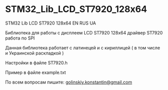 # STM32_Lib_LCD_ST7920_128x64
STM32 Lib LCD ST7920 128x64 EN RUS UA

Библиотека для работы с дисплеем LCD ST7920 128x64 драйвер ST7920 работа по SPI

Данная библиотека работает с латинецей и с кириллицей ( в том числе и Украинской раскладкой )

Настройки в файле ST7920.h

Пример в файле example.txt

По всем вопросам пишите: golinskiy.konstantin@gmail.com